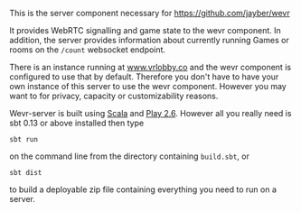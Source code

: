 This is the server component necessary for https://github.com/jayber/wevr

It provides WebRTC signalling and game state to the wevr component. In addition, the server provides information about
currently running Games or rooms on the `/count` websocket endpoint.

There is an instance running at www.vrlobby.co and the wevr component is configured to use that by default. Therefore
you don't have to have your own instance of this server to use the wevr component. However you may want to for privacy,
capacity or customizability reasons.

Wevr-server is built using [Scala](https://www.scala-lang.org/) and [Play 2.6](https://www.playframework.com/).
However all you really need is sbt 0.13 or above installed then type

`sbt run`

on the command line from the directory containing `build.sbt`, or

`sbt dist`

to build a deployable zip file containing everything you need to run on a server.